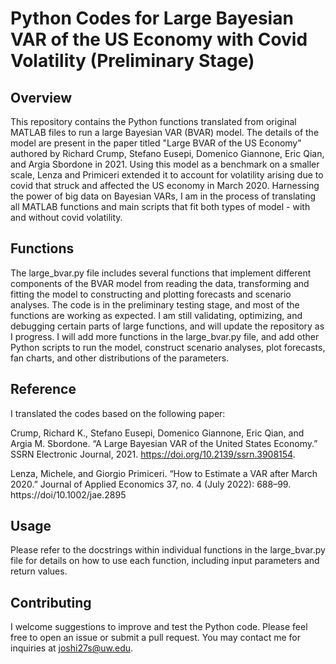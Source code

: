 

# Python Codes for Large Bayesian VAR of the US Economy with Covid Volatility (Preliminary Stage)

## Overview

This repository contains the Python functions translated from original MATLAB files to run a large Bayesian VAR (BVAR) model. The details of the model are present in the paper titled "Large BVAR of the US Economy" authored by Richard Crump, Stefano Eusepi, Domenico Giannone, Eric Qian, and Argia Sbordone in 2021. Using this model as a benchmark on a smaller scale, Lenza and Primiceri extended it to account for volatility arising due to covid that struck and affected the US economy in March 2020. Harnessing the power of big data on Bayesian VARs, I am in the process of translating all MATLAB functions and main scripts that fit both types of model - with and without covid volatility.

## Functions

The large_bvar.py file includes several functions that implement different components of the BVAR model from reading the data, transforming and fitting the model to constructing and plotting forecasts and scenario analyses. 
The code is in the preliminary testing stage, and most of the functions are working as expected. I am still validating, optimizing, and debugging certain parts of large functions, and will update the repository as I progress.
I will add more functions in the large_bvar.py file, and add other Python scripts to run the model, construct scenario analyses, plot forecasts, fan charts, and other distributions of the parameters. 

## Reference

I translated the codes based on the following paper:

Crump, Richard K., Stefano Eusepi, Domenico Giannone, Eric Qian, and Argia M. Sbordone. “A Large Bayesian VAR of the United States Economy.” SSRN Electronic Journal, 2021. https://doi.org/10.2139/ssrn.3908154.


Lenza, Michele, and Giorgio Primiceri. “How to Estimate a VAR after March 2020.” Journal of Applied Economics 37, no. 4 (July 2022): 688–99. https://doi/10.1002/jae.2895

## Usage

Please refer to the docstrings within individual functions in the large_bvar.py file for details on how to use each function, including input parameters and return values.

## Contributing

I welcome suggestions to improve and test the Python code. Please feel free to open an issue or submit a pull request. You may contact me for inquiries at joshi27s@uw.edu.



